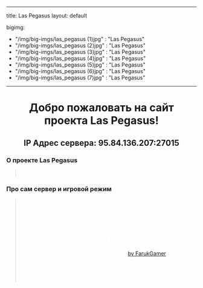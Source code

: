
---
title: Las Pegasus
layout: default

bigimg:
  - "/img/big-imgs/las_pegasus (1)jpg" : "Las Pegasus"
  - "/img/big-imgs/las_pegasus (2)jpg" : "Las Pegasus"
  - "/img/big-imgs/las_pegasus (3)jpg" : "Las Pegasus"
  - "/img/big-imgs/las_pegasus (4)jpg" : "Las Pegasus"
  - "/img/big-imgs/las_pegasus (5)jpg" : "Las Pegasus"
  - "/img/big-imgs/las_pegasus (6)jpg" : "Las Pegasus"
  - "/img/big-imgs/las_pegasus (7)jpg" : "Las Pegasus"
---
 
# <center>Добро пожаловать на сайт проекта Las Pegasus!</center>
## <center>IP Адрес сервера: 95.84.136.207:27015</center>

### О проекте Las Pegasus
><span style="color:white">Ну, тут типа о проекте, но пока не написано.</span>

### Про сам сервер и игровой режим
><span style="color:white">В текущий момент работа сервера стабилизируется, постепенно вводятся новые функции (для дальнейшего развития режима C&Box)
и разрабатывается сам режим C&Box, так что-же это такое?<br>Вкратце: это модульный игровой режим, в основе которого лежит функционал
для работы других игровых режимов (примером тому выступает сервер **[Las Pegasus] | Brony Server | [Beta]**, находящийся по адресу `95.84.136.207:27015`),
в данном режиме используется режим SandBox и Cinema ([by FarukGamer](https://github.com/FarukGamer/cinema)) и оба этих режима работают отдельно друг от друга! В дальнейшем будет
реализован более простой модуль, который позволит налету подгружать со стороны сервера все изменения на сторону клиента... Дайте просто немного времени :)</span>

